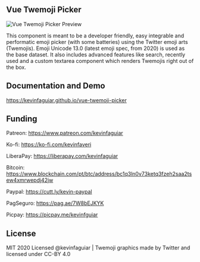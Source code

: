 ## Vue Twemoji Picker

![Vue Twemoji Picker Preview](https://i.imgur.com/oAycozy.png)

This component is meant to be a developer friendly, easy integrable and performatic emoji picker (with some batteries) using the Twitter emoji arts (Twemojis). Emoji Unicode 13.0 (latest emoji spec, from 2020) is used as the base dataset. It also includes advanced features like search, recently used and a custom textarea component which renders Twemojis right out of the box.

## Documentation and Demo
https://kevinfaguiar.github.io/vue-twemoji-picker

## Funding

Patreon: https://www.patreon.com/kevinfaguiar

Ko-fi: https://ko-fi.com/kevinfaveri

LiberaPay: https://liberapay.com/kevinfaguiar

Bitcoin: https://www.blockchain.com/pt/btc/address/bc1q3ln0v73ketq3fzeh2saa2tsew4xmrwepdj42jw

Paypal: https://cutt.ly/kevin-paypal

PagSeguro: https://pag.ae/7W8bEJKYK

Picpay: https://picpay.me/kevinfguiar

## License
MIT 2020 Licensed @kevinfaguiar | Twemoji graphics made by Twitter and licensed under CC-BY 4.0
